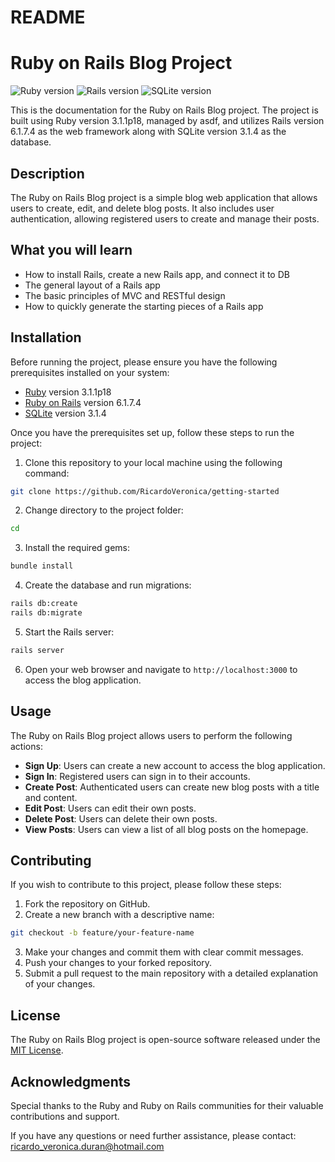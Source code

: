 # README

# Ruby on Rails Blog Project

![Ruby version](https://img.shields.io/badge/Ruby-3.1.1p18-red)
![Rails version](https://img.shields.io/badge/Rails-6.1.7.4-orange)
![SQLite version](https://img.shields.io/badge/SQLite-3.1.4-blue)

This is the documentation for the Ruby on Rails Blog project. The project is built using Ruby version 3.1.1p18, managed by asdf, and utilizes Rails version 6.1.7.4 as the web framework along with SQLite version 3.1.4 as the database.

## Description

The Ruby on Rails Blog project is a simple blog web application that allows users to create, edit, and delete blog posts. It also includes user authentication, allowing registered users to create and manage their posts.

## What you will learn

- How to install Rails, create a new Rails app, and connect it to DB
- The general layout of a Rails app
- The basic principles of MVC and RESTful design
- How to quickly generate the starting pieces of a Rails app

## Installation

Before running the project, please ensure you have the following prerequisites installed on your system:

- [Ruby](https://www.ruby-lang.org/en/documentation/installation/) version 3.1.1p18
- [Ruby on Rails](https://guides.rubyonrails.org/getting_started.html#installing-rails) version 6.1.7.4
- [SQLite](https://www.sqlite.org/index.html) version 3.1.4

Once you have the prerequisites set up, follow these steps to run the project:

1. Clone this repository to your local machine using the following command:

```bash
git clone https://github.com/RicardoVeronica/getting-started
```

2. Change directory to the project folder:

```bash
cd
```

3. Install the required gems:

```bash
bundle install
```

4. Create the database and run migrations:

```bash
rails db:create
rails db:migrate
```

5. Start the Rails server:

```bash
rails server
```

6. Open your web browser and navigate to `http://localhost:3000` to access the blog application.

## Usage

The Ruby on Rails Blog project allows users to perform the following actions:

- **Sign Up**: Users can create a new account to access the blog application.
- **Sign In**: Registered users can sign in to their accounts.
- **Create Post**: Authenticated users can create new blog posts with a title and content.
- **Edit Post**: Users can edit their own posts.
- **Delete Post**: Users can delete their own posts.
- **View Posts**: Users can view a list of all blog posts on the homepage.

## Contributing

If you wish to contribute to this project, please follow these steps:

1. Fork the repository on GitHub.
2. Create a new branch with a descriptive name:

```bash
git checkout -b feature/your-feature-name
```

3. Make your changes and commit them with clear commit messages.
4. Push your changes to your forked repository.
5. Submit a pull request to the main repository with a detailed explanation of your changes.

## License

The Ruby on Rails Blog project is open-source software released under the [MIT License](LICENSE).

## Acknowledgments

Special thanks to the Ruby and Ruby on Rails communities for their valuable contributions and support.

If you have any questions or need further assistance, please contact: ricardo_veronica.duran@hotmail.com
